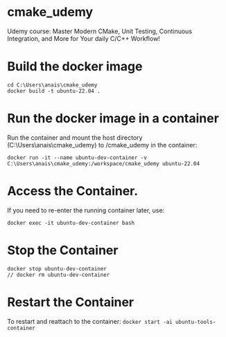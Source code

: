 # cmake_udemy
Udemy course: Master Modern CMake, Unit Testing, Continuous Integration, and More for Your daily C/C++ Workflow!


# Build the docker image

```
cd C:\Users\anais\cmake_udemy
docker build -t ubuntu-22.04 .
```

# Run the docker image in a container
Run the container and mount the host directory (C:\Users\anais\cmake_udemy) to /cmake_udemy in the container:

```
docker run -it --name ubuntu-dev-container -v C:\Users\anais\cmake_udemy:/workspace/cmake_udemy ubuntu-22.04
```

# Access the Container. 
If you need to re-enter the running container later, use:

```
docker exec -it ubuntu-dev-container bash
```

# Stop the Container

```
docker stop ubuntu-dev-container
// docker rm ubuntu-dev-container
```

# Restart the Container 
To restart and reattach to the container:
`docker start -ai ubuntu-tools-container`
